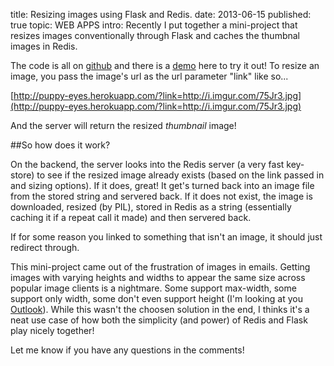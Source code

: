 title: Resizing images using Flask and Redis.
date: 2013-06-15
published: true
topic: WEB APPS
intro: Recently I put together a mini-project that resizes images conventionally through Flask and caches the thumbnal images in Redis.

The code is all on [github](https://github.com/cameronmaske/puppy-eyes) and there is a [demo](http://puppy-eyes.herokuapp.com/) here to try it out! To resize an image, you pass the image's url as the url parameter "link" like so...

[http://puppy-eyes.herokuapp.com/?link=http://i.imgur.com/75Jr3.jpg](http://puppy-eyes.herokuapp.com/?link=http://i.imgur.com/75Jr3.jpg)

And the server will return the resized *thumbnail* image!

##So how does it work?

On the backend, the server looks into the Redis server (a very fast key-store) to see if the resized image already exists (based on the link passed in and sizing options). If it does, great! It get's turned back into an image file from the stored string and servered back.
If it does not exist, the image is downloaded, resized (by PIL), stored in Redis as a string (essentially caching it if a repeat call it made) and then servered back.

If for some reason you linked to something that isn't an image, it should just redirect through.

This mini-project came out of the frustration of images in emails. Getting images with varying heights and widths to appear the same size across popular image clients is a nightmare. Some support max-width, some support only width, some don't even support height (I'm looking at you [Outlook](http://www.campaignmonitor.com/css/)).
While this wasn't the choosen solution in the end, I thinks it's a neat use case of how both the simplicity (and power) of Redis and Flask play nicely together!

Let me know if you have any questions in the comments!
